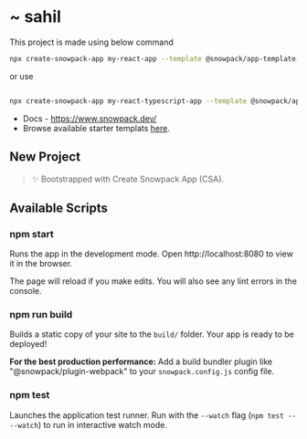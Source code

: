 # ~ sahil

This project is made using below command

```bash
npx create-snowpack-app my-react-app --template @snowpack/app-template-react
```

or use

```bash

npx create-snowpack-app my-react-typescript-app --template @snowpack/app-template-react-typescript
```

- Docs - https://www.snowpack.dev/
- Browse available starter templats [here](https://github.com/snowpackjs/snowpack/tree/main/create-snowpack-app).

## New Project

> ✨ Bootstrapped with Create Snowpack App (CSA).

## Available Scripts

### npm start

Runs the app in the development mode.
Open http://localhost:8080 to view it in the browser.

The page will reload if you make edits.
You will also see any lint errors in the console.

### npm run build

Builds a static copy of your site to the `build/` folder.
Your app is ready to be deployed!

**For the best production performance:** Add a build bundler plugin like "@snowpack/plugin-webpack" to your `snowpack.config.js` config file.

### npm test

Launches the application test runner.
Run with the `--watch` flag (`npm test -- --watch`) to run in interactive watch mode.
